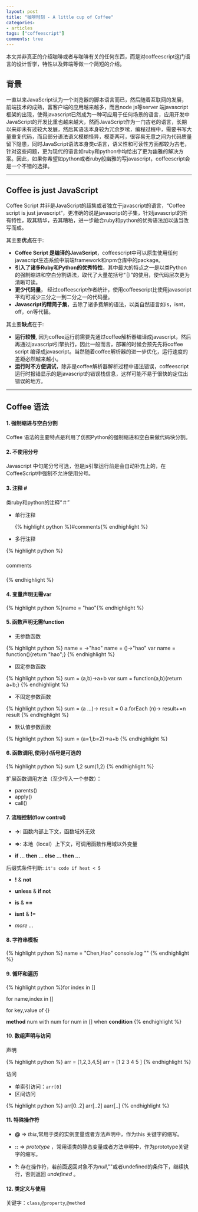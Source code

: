 ```yaml
---
layout: post
title: "咖啡时刻 - A little cup of Coffee"
categories:
- articles
tags: ["coffeescript"]
comments: true
---
```


  本文并非真正的介绍咖啡或者与咖啡有关的任何东西，而是对coffeescript这门语言的设计哲学，特性以及弊端等做一个简短的介绍。
  
## 背景

  一直以来JavaScript认为一个浏览器的脚本语言而已，然后随着互联网的发展，前端技术的成熟，富客户端的应用越来越多，而且node js等server 端javascript框架的出现，使得javascript已然成为一种可应用于任何场景的语言，应用开发中JavaScript的开发比重也越来越大，然而JavaScript作为一门古老的语言，长期以来却未有过较大发展，然后其语法本身较为冗余罗嗦，编程过程中，需要书写大量重复代码，而且部分语法语义模糊怪异，模菱两可，很容易无意之间为代码质量留下隐患，同时JavaScript语法本身类c语言，语义性和可读性方面都较为古老，针对这些问题，更为现代的语言如ruby和python中均给出了更为幽雅的解决方案。因此，如果你希望如python或者ruby般幽雅的写javascript，coffeescript会是一个不错的选择。

----

## Coffee is just JavaScript

Coffee Script 并非是JavaScript的超集或者独立于javascript的语言，“Coffee script is just javascript“，更准确的说是javascript的子集，针对javascript的所有特性，取其精华，去其糟粕，进一步融合ruby和python的优秀语法加以适当改写而成。

其主要**优点**在于:
	
- **Coffee Script 是编译的JavaScript**，coffeescript中可以原生使用任何javascript生态系统中前端framework和npm仓库中的package。
- **引入了诸多Ruby和Python的优秀特性**，其中最大的特点之一是以类Python的强制缩进和空白分割语法，取代了大量花括号“｛｝”的使用，使代码层次更为清晰可读。
- **更少代码量**， 经过coffeescript作者统计，使用coffeescript比使用javascript平均可减少三分之一到二分之一的代码量。
- **Javascript的精简子集**，去除了诸多费解的语法，以类自然语言如is，isnt，off，on等代替。

其主要**缺点**在于:

- **运行较慢**, 因为coffee运行前需要先通过coffee解析器编译成javascript，然后再通过javascript引擎执行，因此一般而言，部署的时候会预先先将coffee script 编译成javascript。当然随着coffee解析器的进一步优化，运行速度的差距必然越来越小。
- **运行时不方便调试**，除非是coffee解析器解析过程中语法错误，coffeescript运行时报错显示的是javascript的错误栈信息，这样可能不易于很快的定位出错误的地方。
 
----

## Coffee 语法


#### 1. **强制缩进与空白分割** 
Coffee 语法的主要特点是利用了仿照Python的强制缩进和空白来做代码块分割。

#### 2. **不使用分号** 
Javascript 中句尾分号可选，但是js引擎运行前是会自动补充上的，在CoffeeScript中强制不允许使用分号。

#### 3. **注释 #** 

类ruby和python的注释“＃”
	
- 单行注释
	
	{% highlight python %}#comments{% endhighlight %}
	
- 多行注释
	
{% highlight python %}
###
comments
###
{% endhighlight %}

#### 4. 变量声明无需var
	
{% highlight python %}name = "hao"{% endhighlight %}

#### 5. 函数声明无需function
	
- 无参数函数
	
{% highlight python %}
name = ->"hao"
name = ()->"hao"
var name = function(){return "hao";}
{% endhighlight %}

- 固定参数函数
	
{% highlight python %}
sum = (a,b)->a+b
var sum = function(a,b){return a+b;}
{% endhighlight %}
	
- 不固定参数函数
	
{% highlight python %}
sum = (a …)-> 
	result = 0
	a.forEach (n)-> result+=n
	result
{% endhighlight %}
	
- 默认值参数函数
	
{% highlight python %}
sum = (a=1,b=2)->a+b
{% endhighlight %}

#### 6. __函数调用__,使用小括号是可选的
	
{% highlight python %}
sum 1,2
sum(1,2)
{% endhighlight %}
	
扩展函数调用方法（至少传入一个参数）：
	
- parents()
- apply()
- call()
	

#### 7. 流程控制(flow control)
	
- __->__: 函数内部上下文，函数域外无效

- __=>__: 本地（local）上下文，可调用函数作用域以外变量
	
- __if … then … else … then …__
	
后缀式条件判断: `it's code if heat < 5`
	
- __!__ & __not__
	
- __unless__ & __if not__
	
- __is__ & __==__
	
- __isnt__ & __!=__
	
- _more …_
	

#### 8. 字符串模板
	
{% highlight python %}
name = "Chen,Hao"
console.log ""
{% endhighlight %}
	

#### 9. 循环和遍历
{% highlight python %}for index in []
	
for name,index in []
	
for key,value of {}
	
__method__ num with num  for num in [] when __condition__
{% endhighlight %}	

#### 10. 数组声明与访问
	
声明
	
{% highlight python %}
arr = [1,2,3,4,5] 
arr = [1
		2
		3
		4
		5
	] 
{% endhighlight %}
	
访问
	
- 单索引访问：`arr[0]`
- 区间访问
	
{% highlight python %}
arr[0..2]
arr[..2]
aarr[..]
{% endhighlight %}
	

#### 11. 特殊操作符
	
- __@__ => *this*,常用于类的实例变量或者方法声明中，作为this 关键字的缩写。
	
- __::__ => *prototype* ，常用语类的静态变量或者方法申明中，作为prototype关键字的缩写。
	
- __?__:  存在操作符，若前面返回对象不为*null*,""或者undefined的条件下，继续执行，否则返回 *undefined* 。
	

#### 12. 类定义与使用

关键字：`class`,`@property`,`@method`
	
